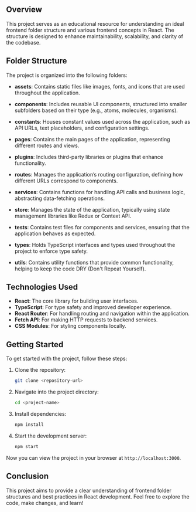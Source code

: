 ## Overview

This project serves as an educational resource for understanding an ideal frontend folder structure and various frontend concepts in React. The structure is designed to enhance maintainability, scalability, and clarity of the codebase.

## Folder Structure

The project is organized into the following folders:

- **assets**: Contains static files like images, fonts, and icons that are used throughout the application.

- **components**: Includes reusable UI components, structured into smaller subfolders based on their type (e.g., atoms, molecules, organisms).

- **constants**: Houses constant values used across the application, such as API URLs, text placeholders, and configuration settings.

- **pages**: Contains the main pages of the application, representing different routes and views.

- **plugins**: Includes third-party libraries or plugins that enhance functionality.

- **routes**: Manages the application’s routing configuration, defining how different URLs correspond to components.

- **services**: Contains functions for handling API calls and business logic, abstracting data-fetching operations.

- **store**: Manages the state of the application, typically using state management libraries like Redux or Context API.

- **tests**: Contains test files for components and services, ensuring that the application behaves as expected.

- **types**: Holds TypeScript interfaces and types used throughout the project to enforce type safety.

- **utils**: Contains utility functions that provide common functionality, helping to keep the code DRY (Don't Repeat Yourself).

## Technologies Used

- **React**: The core library for building user interfaces.
- **TypeScript**: For type safety and improved developer experience.
- **React Router**: For handling routing and navigation within the application.
- **Fetch API**: For making HTTP requests to backend services.
- **CSS Modules**: For styling components locally.

## Getting Started

To get started with the project, follow these steps:

1. Clone the repository:
   ```bash
   git clone <repository-url>
   ```

2. Navigate into the project directory:
   ```bash
   cd <project-name>
   ```

3. Install dependencies:
   ```bash
   npm install
   ```

4. Start the development server:
   ```bash
   npm start
   ```

Now you can view the project in your browser at `http://localhost:3000`.

## Conclusion

This project aims to provide a clear understanding of frontend folder structures and best practices in React development. Feel free to explore the code, make changes, and learn!